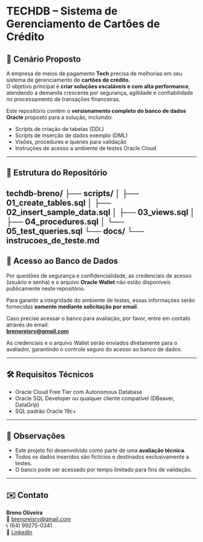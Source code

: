 # TECHDB – Sistema de Gerenciamento de Cartões de Crédito

## 🧩 Cenário Proposto

A empresa de meios de pagamento **Tech** precisa de melhorias em seu sistema de gerenciamento de **cartões de crédito**.  
O objetivo principal é **criar soluções escaláveis e com alta performance**, atendendo a demanda crescente por segurança, agilidade e confiabilidade no processamento de transações financeiras.

Este repositório contém o **versionamento completo do banco de dados Oracle** proposto para a solução, incluindo:
- Scripts de criação de tabelas (DDL)
- Scripts de inserção de dados exemplo (DML)
- Visões, procedures e queries para validação
- Instruções de acesso a ambiente de testes Oracle Cloud

---

## 📁 Estrutura do Repositório

techdb-breno/
├── scripts/
│   ├── 01_create_tables.sql
│   ├── 02_insert_sample_data.sql
│   ├── 03_views.sql
│   ├── 04_procedures.sql
│   └── 05_test_queries.sql
└── docs/
    └── instrucoes_de_teste.md
---

## 🔐 Acesso ao Banco de Dados

Por questões de segurança e confidencialidade, as credenciais de acesso (usuário e senha) e o arquivo **Oracle Wallet** não estão disponíveis publicamente neste repositório.

Para garantir a integridade do ambiente de testes, essas informações serão fornecidas **somente mediante solicitação por email**.

Caso precise acessar o banco para avaliação, por favor, entre em contato através do email:  
**brenoreisrv@gmail.com**

As credenciais e o arquivo Wallet serão enviados diretamente para o avaliador, garantindo o controle seguro do acesso ao banco de dados.


---

## 🛠️ Requisitos Técnicos

- Oracle Cloud Free Tier com Autonomous Database
- Oracle SQL Developer ou qualquer cliente compatível (DBeaver, DataGrip)
- SQL padrão Oracle 19c+

---

## 📌 Observações

- Este projeto foi desenvolvido como parte de uma **avaliação técnica**.
- Todos os dados inseridos são fictícios e destinados exclusivamente a testes.
- O banco pode ser acessado por tempo limitado para fins de validação.

---

## ✉️ Contato

**Breno Oliveira**  
📧 brenoreisrv@gmail.com  
📞 (64) 99275-0341  
🔗 [LinkedIn](https://www.linkedin.com/in/breno-oliveira-ti/)

